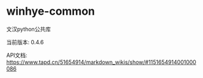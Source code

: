 # winhye-common

文汉python公共库

当前版本: 0.4.6

API文档: https://www.tapd.cn/51654914/markdown_wikis/show/#1151654914001000086

